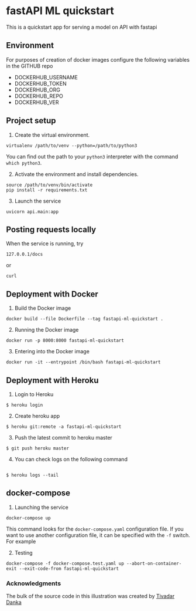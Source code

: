# fastAPI ML quickstart

This is a quickstart app for serving a model on API with fastapi

## Environment

For purposes of creation of docker images configure the following variables in the GITHUB repo

 - DOCKERHUB_USERNAME
 - DOCKERHUB_TOKEN
 - DOCKERHUB_ORG
 - DOCKERHUB_REPO
 - DOCKERHUB_VER

## Project setup
1. Create the virtual environment.
```
virtualenv /path/to/venv --python=/path/to/python3
```
You can find out the path to your `python3` interpreter with the command `which python3`.

2. Activate the environment and install dependencies.
```
source /path/to/venv/bin/activate
pip install -r requirements.txt
```

3. Launch the service
```
uvicorn api.main:app
```

## Posting requests locally
When the service is running, try
```
127.0.0.1/docs
```
or 
```
curl
```

## Deployment with Docker
1. Build the Docker image
```
docker build --file Dockerfile --tag fastapi-ml-quickstart .
```

2. Running the Docker image
```
docker run -p 8000:8000 fastapi-ml-quickstart
```

3. Entering into the Docker image
```
docker run -it --entrypoint /bin/bash fastapi-ml-quickstart
```

## Deployment with Heroku

1. Login to Heroku
```
$ heroku login
```

2. Create heroku app
```
$ heroku git:remote -a fastapi-ml-quickstart
```

3. Push the latest commit to heroku master
```
$ git push heroku master
```

4. You can check logs on the following command
```

$ heroku logs --tail
```


## docker-compose
1. Launching the service
```
docker-compose up
```
This command looks for the `docker-compose.yaml` configuration file. If you want to use another configuration file,
it can be specified with the `-f` switch. For example  

2. Testing
```
docker-compose -f docker-compose.test.yaml up --abort-on-container-exit --exit-code-from fastapi-ml-quickstart
```


### Acknowledgments

The bulk of the source code in this illustration was created by [Tivadar Danka](https://github.com/cosmic-cortex/fastAPI-ML-quickstart)